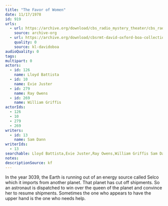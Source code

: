 ```yaml
---
title: "The Favor of Women"
date: 11/17/1978
id: 919
urls: 
  - url: https://archive.org/download/cbs_radio_mystery_theater/cbs_radio_mystery_theater-0901-0950.zip/cbs_radio_mystery_theater-0901-0950%2Fcbsrmt_0919_the_favor_of_women.mp3
    source: archive-org
  - url: https://archive.org/download/cbsrmt-david-oxford-boa-collection/CBSRMT-781117-0919-The-Favor-of-Women-(128-48)_WBBM-JE-{BoA}.mp3
    quality: 0
    source: kl-davidoboa
audioQuality: 0
tags: 
multipart: 0
actors:  
  - id: 126
    name: Lloyd Battista  
  - id: 10
    name: Evie Juster  
  - id: 279
    name: Ray Owens  
  - id: 269
    name: William Griffis
actorIds:  
  - 126  
  - 10  
  - 279  
  - 269
writers:  
  - id: 13
    name: Sam Dann
writerIds:  
  - 13
searchable: Lloyd Battista,Evie Juster,Ray Owens,William Griffis Sam Dann
notes: 
descriptionSource: kf
---
```

In the year 3039, the Earth is running out of an energy source called Selco which it imports from another planet. That planet has cut off shipments. So an astronaut is dispatched to win over the queen of the planet and convince her to resume shipments. Sometimes the one who appears to have the upper hand is the one who needs help.
